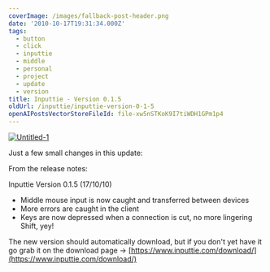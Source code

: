 ```yaml
---
coverImage: /images/fallback-post-header.png
date: '2010-10-17T19:31:34.000Z'
tags:
  - button
  - click
  - inputtie
  - middle
  - personal
  - project
  - update
  - version
title: Inputtie - Version 0.1.5
oldUrl: /inputtie/inputtie-version-0-1-5
openAIPostsVectorStoreFileId: file-xw5nSTKoK9I7tiWDH1GPm1p4
---
```


[![](/wp-content/uploads/2010/10/Untitled-1.png "Untitled-1")](/wp-content/uploads/2010/10/Untitled-1.png)

Just a few small changes in this update:

<!-- more -->

From the release notes:

Inputtie Version 0.1.5 (17/10/10)

- Middle mouse input is now caught and transferred between devices
- More errors are caught in the client
- Keys are now depressed when a connection is cut, no more lingering Shift, yey!

The new version should automatically download, but if you don't yet have it go grab it on the download page -> [https://www.inputtie.com/download/](https://www.inputtie.com/download/)
